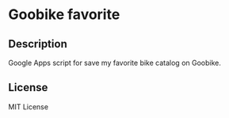 # Goobike favorite

## Description

Google Apps script for save my favorite bike catalog on Goobike.

## License

MIT License
